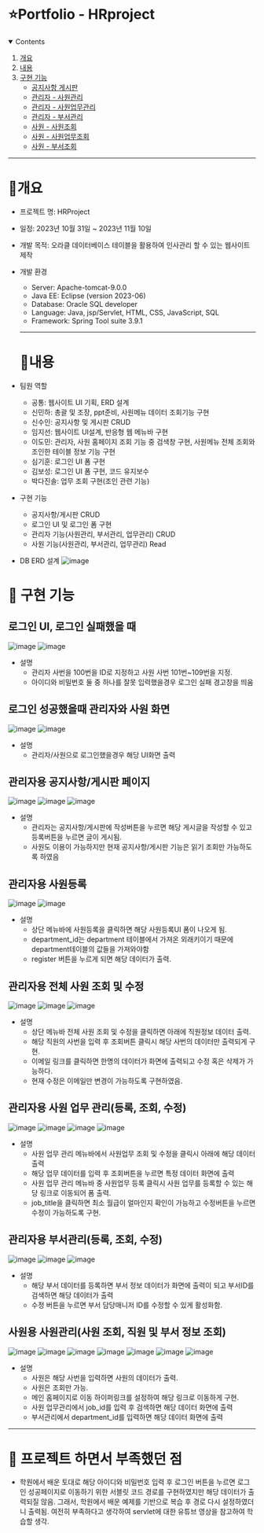 ﻿# ⭐️Portfolio - HRproject

<!-- contents -->
<details open="open">
  <summary>Contents</summary>
  <ol>
    <li>
      <a href="#개요">개요</a>
    </li>
    <li>
      <a href="#내용">내용</a>
    </li>
    <li><a href="#구현-기능">구현 기능</a>
      <ul>
        <li><a href="#notice">공지사항 게시판</a></li>
        <li><a href="#member">관리자 - 사원관리</a></li>
        <li><a href="#board">관리자 - 사원업무관리</a></li>
        <li><a href="#reply">관리자 - 부서관리</a></li>
        <li><a href="#member">사원 - 사원조회</a></li>
        <li><a href="#board">사원 - 사원업무조회</a></li>
        <li><a href="#reply">사원 - 부서조회</a></li>
      </ul>
    </li>
  </ol>
</details>

----------
# 📝개요

* 프로젝트 명: HRProject

* 일정: 2023년 10월 31일 ~ 2023년 11월 10일

* 개발 목적: 오라클 데이터베이스 테이블을 활용하여 인사관리 할 수 있는 웹사이트 제작

* 개발 환경
  - Server: Apache-tomcat-9.0.0
  - Java EE: Eclipse (version 2023-06)
  - Database: Oracle SQL developer
  - Language: Java, jsp/Servlet, HTML, CSS, JavaScript, SQL
  - Framework: Spring Tool suite 3.9.1
  ----------
  # 📝내용
  
* 팀원 역할
  - 공통:  웹사이트 UI 기획, ERD 설계
  - 신민하: 총괄 및 조장, ppt준비, 사원메뉴 데이터 조회기능 구현
  - 신수인: 공지사항 및 게시판 CRUD
  - 임지선: 웹사이트 UI설계,  반응형 웹 메뉴바 구현
  - 이도민: 관리자, 사원 홈페이지 조회 기능 중 검색창 구현, 사원메뉴 전체 조회와 조인한 테이블 정보 기능 구현
  - 심기훈: 로그인 UI 폼 구현
  - 김보성: 로그인 UI 폼 구현, 코드 유지보수
  - 박다진솔: 업무 조회 구현(조인 관련 기능)

* 구현 기능
  - 공지사항/게시판 CRUD
  - 로그인 UI 및 로그인 폼 구현
  - 관리자 기능(사원관리, 부서관리, 업무관리) CRUD
  - 사원 기능(사원관리, 부서관리, 업무관리) Read

 * DB ERD 설계
![image](https://github.com/brandmin/HRproject/assets/82518048/98e49363-37c6-4e54-96c6-b16e7d2e9ff5)

   
# 📝 구현 기능

## 로그인 UI, 로그인 실패했을 때
![image](https://github.com/brandmin/HRproject/assets/82518048/c0abcae2-f6c3-4b14-8446-1ac351c617d9)
![image](https://github.com/brandmin/HRproject/assets/82518048/e00b4456-0a85-4550-9a51-ac1a606521f2)

* 설명
  - 관리자 사번을 100번을 ID로 지정하고 사원 사번 101번~109번을 지정.
  - 아이디와 비밀번호 둘 중 하나를 잘못 입력했을경우 로그인 실패 경고창을 띄움

## 로그인 성공했을때 관리자와 사원 화면
![image](https://github.com/brandmin/HRproject/assets/82518048/6c789abc-be6a-4d95-b4b5-f62f1bac4f96)
![image](https://github.com/brandmin/HRproject/assets/82518048/fec18191-987d-40c0-9581-c49fa3a8f133)

* 설명
  - 관리자/사원으로 로그인했을경우 해당 UI화면 출력

## 관리자용 공지사항/게시판 페이지
![image](https://github.com/brandmin/HRproject/assets/82518048/b6e8af3f-98d4-495d-aa77-e17bee355ad3)
![image](https://github.com/brandmin/HRproject/assets/82518048/5100778c-9baf-4530-8453-16311c9eb16a)
![image](https://github.com/brandmin/HRproject/assets/82518048/1ad68f62-e558-48a2-94ac-7c6e31820403)

* 설명
  - 관리자는 공지사항/게시판에 작성버튼을 누르면 해당 게시글을 작성할 수 있고 등록버튼을 누르면 글이 게시됨.
  - 사원도 이용이 가능하지만 현재 공지사항/게시판 기능은 읽기 조회만 가능하도록 하였음
  
## 관리자용 사원등록
![image](https://github.com/brandmin/HRproject/assets/82518048/035e8a11-cf4a-4117-a29f-b675240a0fc3)
![image](https://github.com/brandmin/HRproject/assets/82518048/ba2158ee-ec87-4034-aa83-01487fb1852f)

* 설명
  - 상단 메뉴바에 사원등록을 클릭하면 해당 사원등록UI 폼이 나오게 됨.
  - department_id는 department 테이블에서 가져온 외래키이기 때문에 department테이블의 값들을 가져와야함
  - register 버튼을 누르게 되면 해당 데이터가 출력.

## 관리자용 전체 사원 조회 및 수정
![image](https://github.com/brandmin/HRproject/assets/82518048/ee8e943e-b0a7-4e48-80e8-e10ad7c29525)
![image](https://github.com/brandmin/HRproject/assets/82518048/76b86b65-5763-40ef-9cf9-9426d6f050cd)
![image](https://github.com/brandmin/HRproject/assets/82518048/90ae50cd-f8f4-488c-b5c3-9426a343b3e6)

* 설명
  - 상단 메뉴바 전체 사원 조회 및 수정을 클릭하면 아래에 직원정보 데이터 출력.
  - 해당 직원의 사번을 입력 후 조회버튼 클릭시 해당 사번의 데이터만 출력되게 구현.
  - 이메일 링크를 클릭하면 한명의 데이터가 화면에 출력되고 수정 혹은 삭제가 가능하다.
  - 현재 수정은 이메일만 변경이 가능하도록 구현하였음.

## 관리자용 사원 업무 관리(등록, 조회, 수정)
![image](https://github.com/brandmin/HRproject/assets/82518048/c8b20b40-5d59-4e96-9640-cbf501a78d9f)
![image](https://github.com/brandmin/HRproject/assets/82518048/2de82101-2b51-40e9-8c62-65b4666dc426)
![image](https://github.com/brandmin/HRproject/assets/82518048/3ecba9d9-08de-47f2-ad15-707fc3da44b1)
![image](https://github.com/brandmin/HRproject/assets/82518048/94b9bf7a-c588-4731-8ab4-b70858acdfbd)

* 설명
  - 사원 업무 관리 메뉴바에서 사원업무 조회 및 수정을 클릭시 아래에 해당 데이터 출력
  - 해당 업무 데이터를 입력 후 조회버튼을 누르면 특정 데이터 화면에 출력
  - 사원 업무 관리 메뉴바 중 사원업무 등록 클릭시 사원 업무를 등록할 수 있는 해당 링크로 이동되어 폼 출력.
  - job_title을 클릭하면 최소 월급이 얼마인지 확인이 가능하고 수정버튼을 누르면 수정이 가능하도록 구현.

## 관리자용 부서관리(등록, 조회, 수정)
![image](https://github.com/brandmin/HRproject/assets/82518048/3edbbb1d-01c6-4407-ae65-6cb946f0c57f)
![image](https://github.com/brandmin/HRproject/assets/82518048/840273f6-b27e-4845-ac4f-12fcfc817587)
![image](https://github.com/brandmin/HRproject/assets/82518048/81e7c180-b2b1-4a5f-b753-5245cabb8101)

* 설명
  - 해당 부서 데이터를 등록하면 부서 정보 데이터가 화면에 출력이 되고 부서ID를 검색하면 해당 데이터가 출력
  - 수정 버튼을 누르면 부서 담당매니저 ID를 수정할 수 있게 활성화함.

## 사원용 사원관리(사원 조회, 직원 및 부서 정보 조회)
![image](https://github.com/brandmin/HRproject/assets/82518048/1ef5e606-469f-4dfd-8905-0ecd50031c68)
![image](https://github.com/brandmin/HRproject/assets/82518048/bd893cce-25e1-4d80-bcc7-8b9aeb56dea2)
![image](https://github.com/brandmin/HRproject/assets/82518048/bff1e96d-4ab4-4719-aa87-377410562ea8)
![image](https://github.com/brandmin/HRproject/assets/82518048/7c49f912-a7b3-472d-9da9-11b09919dd8f)
![image](https://github.com/brandmin/HRproject/assets/82518048/348bc856-d4d9-484d-af18-3469825a7ed2)
![image](https://github.com/brandmin/HRproject/assets/82518048/7b0f7471-afe3-4fd4-afef-52a961f9690e)
![image](https://github.com/brandmin/HRproject/assets/82518048/69587ee3-8bca-43f5-a405-66ed66729cf6)

* 설명
  - 사원은 해당 사번을 입력하면 사원의 데이터가 출력.
  - 사원은 조회만 가능.
  - 메인 홈페이지로 이동 하이퍼링크를 설정하여 해당 링크로 이동하게 구현.
  - 사원 업무관리에서 job_id를 입력 후 검색하면 해당 데이터 화면에 출력
  - 부서관리에서 department_id를 입력하면 해당 데이터 화면에 출력
---

# 📝 프로젝트 하면서 부족했던 점
- 학원에서 배운 토대로 해당 아이디와 비밀번호 입력 후 로그인 버튼을 누르면 로그인 성공페이지로 이동하기 위한 서블릿 코드 경로를 구현하였지만 해당 데이터가 출력되질 않음.
  그래서, 학원에서 배운 예제를 기반으로 복습 후 경로 다시 설정하였더니 출력됨. 여전히 부족하다고 생각하여 servlet에 대한 유튜브 영상을 참고하여 학습할 생각.
